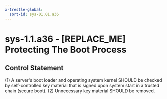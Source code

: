 ```yaml
---
x-trestle-global:
  sort-id: sys-01.01.a36
---
```


# sys-1.1.a36 - \[REPLACE_ME\] Protecting The Boot Process

## Control Statement

(1) A server's boot loader and operating system kernel SHOULD be checked by self-controlled key
material that is signed upon system start in a trusted chain (secure boot). (2) Unnecessary key
material SHOULD be removed.
